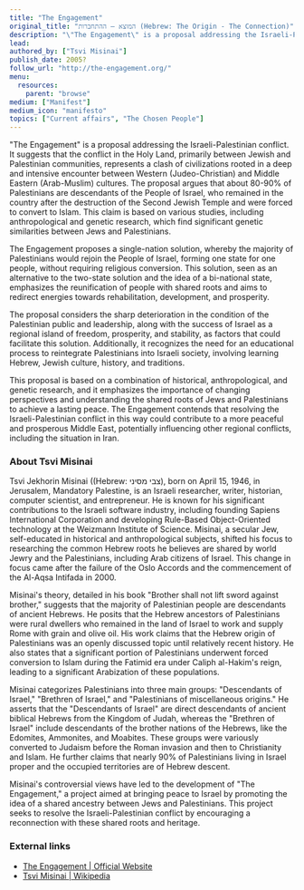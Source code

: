 ```yaml
---
title: "The Engagement"
original_title: "המוצא – ההתחברות (Hebrew: The Origin - The Connection)"
description: "\"The Engagement\" is a proposal addressing the Israeli-Palestinian conflict. It suggests that the conflict in the Holy Land, primarily between Jewish and Palestinian communities, represents a clash of civilizations rooted in a deep and intensive encounter between Western (Judeo-Christian) and Middle Eastern (Arab-Muslim) cultures. The proposal argues that about 80-90% of Palestinians are descendants of the People of Israel, who remained in the country after the destruction of the Second Jewish Temple and were forced to convert to Islam. This claim is based on various studies, including anthropological and genetic research, which find significant genetic similarities between Jews and Palestinians."
lead:
authored_by: ["Tsvi Misinai"]
publish_date: 2005?
follow_url: "http://the-engagement.org/"
menu:
  resources:
    parent: "browse"
medium: ["Manifest"]
medium_icon: "manifesto"
topics: ["Current affairs", "The Chosen People"]
---
```


"The Engagement" is a proposal addressing the Israeli-Palestinian conflict. It suggests that the conflict in the Holy Land, primarily between Jewish and Palestinian communities, represents a clash of civilizations rooted in a deep and intensive encounter between Western (Judeo-Christian) and Middle Eastern (Arab-Muslim) cultures. The proposal argues that about 80-90% of Palestinians are descendants of the People of Israel, who remained in the country after the destruction of the Second Jewish Temple and were forced to convert to Islam. This claim is based on various studies, including anthropological and genetic research, which find significant genetic similarities between Jews and Palestinians.

The Engagement proposes a single-nation solution, whereby the majority of Palestinians would rejoin the People of Israel, forming one state for one people, without requiring religious conversion. This solution, seen as an alternative to the two-state solution and the idea of a bi-national state, emphasizes the reunification of people with shared roots and aims to redirect energies towards rehabilitation, development, and prosperity.

The proposal considers the sharp deterioration in the condition of the Palestinian public and leadership, along with the success of Israel as a regional island of freedom, prosperity, and stability, as factors that could facilitate this solution. Additionally, it recognizes the need for an educational process to reintegrate Palestinians into Israeli society, involving learning Hebrew, Jewish culture, history, and traditions.

This proposal is based on a combination of historical, anthropological, and genetic research, and it emphasizes the importance of changing perspectives and understanding the shared roots of Jews and Palestinians to achieve a lasting peace. The Engagement contends that resolving the Israeli-Palestinian conflict in this way could contribute to a more peaceful and prosperous Middle East, potentially influencing other regional conflicts, including the situation in Iran​. 

### About Tsvi Misinai

Tsvi Jekhorin Misinai ((Hebrew: צבי מסיני), born on April 15, 1946, in Jerusalem, Mandatory Palestine, is an Israeli researcher, writer, historian, computer scientist, and entrepreneur. He is known for his significant contributions to the Israeli software industry, including founding Sapiens International Corporation and developing Rule-Based Object-Oriented technology at the Weizmann Institute of Science. Misinai, a secular Jew, self-educated in historical and anthropological subjects, shifted his focus to researching the common Hebrew roots he believes are shared by world Jewry and the Palestinians, including Arab citizens of Israel. This change in focus came after the failure of the Oslo Accords and the commencement of the Al-Aqsa Intifada in 2000.

Misinai's theory, detailed in his book "Brother shall not lift sword against brother," suggests that the majority of Palestinian people are descendants of ancient Hebrews. He posits that the Hebrew ancestors of Palestinians were rural dwellers who remained in the land of Israel to work and supply Rome with grain and olive oil. His work claims that the Hebrew origin of Palestinians was an openly discussed topic until relatively recent history. He also states that a significant portion of Palestinians underwent forced conversion to Islam during the Fatimid era under Caliph al-Hakim's reign, leading to a significant Arabization of these populations.

Misinai categorizes Palestinians into three main groups: "Descendants of Israel," "Brethren of Israel," and "Palestinians of miscellaneous origins." He asserts that the "Descendants of Israel" are direct descendants of ancient biblical Hebrews from the Kingdom of Judah, whereas the "Brethren of Israel" include descendants of the brother nations of the Hebrews, like the Edomites, Ammonites, and Moabites. These groups were variously converted to Judaism before the Roman invasion and then to Christianity and Islam. He further claims that nearly 90% of Palestinians living in Israel proper and the occupied territories are of Hebrew descent.

Misinai's controversial views have led to the development of "The Engagement," a project aimed at bringing peace to Israel by promoting the idea of a shared ancestry between Jews and Palestinians. This project seeks to resolve the Israeli-Palestinian conflict by encouraging a reconnection with these shared roots and heritage​.

### External links

- [The Engagement | Official Website](http://the-engagement.org/)
- [Tsvi Misinai | Wikipedia](https://en.wikipedia.org/wiki/Tsvi_Misinai)